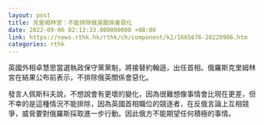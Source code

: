 ```yaml
---
layout: post
title: 克里姆林宮：不能排除俄英關係會惡化
date: 2022-09-06 02:13:33.000000000 +08:00
link: https://news.rthk.hk/rthk/ch/component/k2/1665676-20220906.htm
categories: rthk
---
```


英國外相卓慧思當選執政保守黨黨魁，將接替約翰遜，出任首相。俄羅斯克里姆林宮在結果公布前表示，不排除俄英關係會惡化。

發言人佩斯科夫說，不想說會有更壞的變化，因為很難想像事情會比現在更差，但不幸的是這種情況不能排除，因為英國首相職位的競逐者，在反俄言論上互相競爭，威脅要對俄羅斯採取進一步行動。因此俄方不能期望任何積極的事情。
